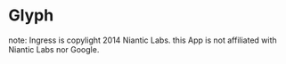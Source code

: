 Glyph
=====
note: Ingress is copylight 2014 Niantic Labs. this App is not affiliated with Niantic Labs nor Google.
